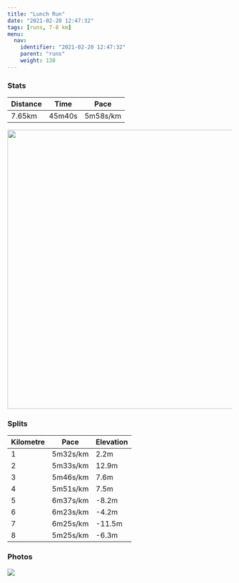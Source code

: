 ```yaml
---
title: "Lunch Run"
date: "2021-02-20 12:47:32"
tags: [runs, 7-8 km]
menu:
  nav:
    identifier: "2021-02-20 12:47:32"
    parent: "runs"
    weight: 130
---
```


### Stats

| Distance | Time | Pace |
|----------|------|------|
|7.65km|45m40s|5m58s/km|

<img src='https://maps.googleapis.com/maps/api/staticmap?maptype=terrain&path=enc:wjvdIp}qNGTQREBS@UTGb@E`@B\L\XCPIZERLRb@Fp@FPV^NvAXvAf@lAZtCDRHNNNP@x@OTQp@W`@UjBm@f@KPKH?J`@Dp@^XFNFb@Dp@JxD?x@\jDPfABVJd@Vb@Vl@Nh@tAlDj@jBZfBj@|FRdAVx@b@dBTl@l@nAl@|@L\|@bBTp@v@zCRFFED?JHLGLWJYJk@D}@EuCGgAHoCJiAJs@b@iBL]`@s@PKn@o@RK\IVMRAf@QTBp@Eh@KVCd@B^K`A^`@FJFh@n@h@z@b@JFHDj@^pB@RFl@?dBFzAAj@LzALj@L`@ALMd@BRZTl@j@H@zAJb@Kd@Yf@s@Tk@\uA\sBT{BH}BF_EHy@?IMOAMLe@Vm@Hq@DK\g@vAmAt@g@f@q@POVETBJ?f@Yd@OPURw@FETEL}@CcAIy@?[Jm@LSD?J@TVNJTFJLPDDDJXLLFAHHPd@Pt@JFTAd@XfAtAHAb@w@Je@\kAFm@r@{B@O@_ADa@FMZe@^BHAHMZw@h@mBr@oDbBaF^aAP}@n@sBn@}BPu@Fa@AIGGQFKNC@KAOGIMo@a@K]QSq@e@wAy@i@i@YKEKc@WEK?Me@kAUW]IWAm@[IIo@cAmAaAC?OLI?QESOIMGQ?mAIs@I]GSY_@u@k@q@Ye@dCy@bCMXK`@EDg@UmBiB{AeBwB}BWUuD_EKF[Zg@p@UTmAdD[dBSt@Gj@YFMr@OVSAME]CkGwAi@Qq@QQOI@IAa@a@CAABQf@Gr@k@lCIZQ\OfA?XJ`ARb@^^Ab@DdBCD?FJd@FlAAd@?bBAXa@dCOd@Kt@CBoBUo@UIIQ?MGc@KOKYa@]YOIUG_@?KCk@[q@m@MGG@EBSh@Qp@GJIDI?w@i@KS_A_AKQu@cAY[WIKL]v@GAGBUXQFEJQNI@GAS@CBo@`AKZGx@MPg@ZIJYl@GHALGBMEG@]ZQAURKBEAy@gAKG]IUOUC_@U]_@GCEDOXWHADIEUo@c@y@O{@SUGAQAOFg@h@W^a@\_@DEGQg@WeAWkBIWE]BINUp@q@PMXg@`@c@LSPSFHTn@n@rA?PIRFAHQ&key=AIzaSyBPVQ_iynBzLujdhfLzy8Z-5zczbktE55k&size=800x800&scale=2&markers=color:yellow|label:S|53.36764,-2.55465&markers=color:green|label:F|53.367639999999994,-2.55457' width='625' />

### Splits

| Kilometre | Pace | Elevation |
|------|------|-----------|
|1|5m32s/km|2.2m|
|2|5m33s/km|12.9m|
|3|5m46s/km|7.6m|
|4|5m51s/km|7.5m|
|5|6m37s/km|-8.2m|
|6|6m23s/km|-4.2m|
|7|6m25s/km|-11.5m|
|8|5m25s/km|-6.3m|

### Photos
<img src='https://dgtzuqphqg23d.cloudfront.net/s-Y3AB2XSTPutgk6b36rHYxEh8HlbyCkJXScQakVgi8-576x768.jpg'>
